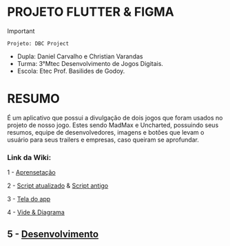 # PROJETO FLUTTER & FIGMA

>[!Important]
 > `Projeto: DBC Project`
>- Dupla: Daniel Carvalho e Christian Varandas
>- Turma: 3°Mtec Desenvolvimento de Jogos Digitais.
>- Escola: Etec Prof. Basilides de Godoy.

# RESUMO
É um aplicativo que possui a divulgação de dois jogos que foram usados no projeto de nosso jogo. Estes sendo MadMax e Uncharted, possuindo seus resumos, equipe de desenvolvedores, imagens e botões que levam o usuário para seus trailers e empresas, caso queiram se aprofundar.

### Link da Wiki: 
1 - [Aprensetação](https://github.com/DanielCarvalhoS/ProjetoFlutter-G12/wiki/APRESENTA%C3%87%C3%82O-DO-TEMA)

2 - [Script atualizado](https://github.com/DanielCarvalhoS/ProjetoFlutter-G12/wiki/(AGORA-COM-JSON)-Prot%C3%B3tipo-Aplicativo) & [Script antigo](https://github.com/DanielCarvalhoS/ProjetoFlutter-G12/wiki/(Antes-do-Json)-Prot%C3%B3tipo-Aplicativo)

3 - [Tela do app](https://github.com/DanielCarvalhoS/ProjetoFlutter-G12/wiki/TELAS-DO-PROT%C3%93TIPO)

4 - [Vide & Diagrama](https://github.com/DanielCarvalhoS/ProjetoFlutter-G12/wiki/Video-&-Diagrama)

5 - [Desenvolvimento](https://github.com/DanielCarvalhoS/ProjetoFlutter-G12/wiki/DESENVOLVIMENTO)
-------------

